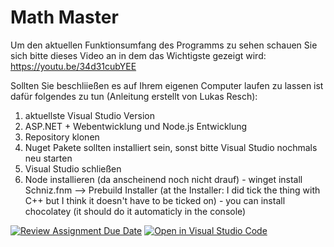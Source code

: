 # Math Master
Um den aktuellen Funktionsumfang des Programms zu sehen schauen Sie sich bitte dieses Video an in dem das Wichtigste gezeigt wird: https://youtu.be/34d31cubYEE

Sollten Sie beschliießen es auf Ihrem eigenen Computer laufen zu lassen ist dafür folgendes zu tun (Anleitung erstellt von Lukas Resch):
1. aktuellste Visual Studio Version
2. ASP.NET + Webentwicklung und Node.js Entwicklung
3. Repository klonen
4. Nuget Pakete sollten installiert sein, sonst bitte Visual Studio nochmals neu starten
5. Visual Studio schließen
5. Node installieren (da anscheinend noch nicht drauf) - winget install Schniz.fnm
--> Prebuild Installer (at the Installer: I did tick the thing with C++ but I think it doesn't have to be 
ticked on) - you can install chocolatey (it should do it automaticly in the console)


[![Review Assignment Due Date](https://classroom.github.com/assets/deadline-readme-button-24ddc0f5d75046c5622901739e7c5dd533143b0c8e959d652212380cedb1ea36.svg)](https://classroom.github.com/a/qBcCQxyG)
[![Open in Visual Studio Code](https://classroom.github.com/assets/open-in-vscode-718a45dd9cf7e7f842a935f5ebbe5719a5e09af4491e668f4dbf3b35d5cca122.svg)](https://classroom.github.com/online_ide?assignment_repo_id=11936885&assignment_repo_type=AssignmentRepo)
